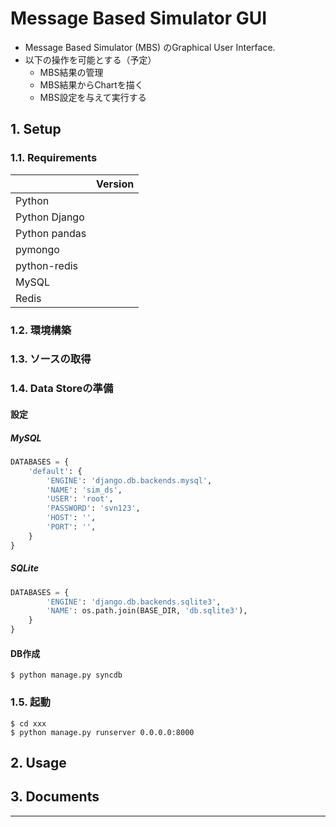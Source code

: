 # Message Based Simulator GUI

* Message Based Simulator (MBS) のGraphical User Interface.
* 以下の操作を可能とする（予定）
  - MBS結果の管理
  - MBS結果からChartを描く
  - MBS設定を与えて実行する



## 1. Setup

### 1.1. Requirements

||Version|
|------|-----|
|Python||
|Python Django||
|Python pandas||
|pymongo||
|python-redis||
|MySQL||
|Redis||

### 1.2. 環境構築


### 1.3. ソースの取得




### 1.4. Data Storeの準備

#### 設定

##### MySQL

```python:settings.py
DATABASES = {
    'default': {
        'ENGINE': 'django.db.backends.mysql',
        'NAME': 'sim_ds',
        'USER': 'root',
        'PASSWORD': 'svn123',
        'HOST': '',
        'PORT': '',
    }
}
```


##### SQLite

```python:settings.py
DATABASES = {
        'ENGINE': 'django.db.backends.sqlite3',
        'NAME': os.path.join(BASE_DIR, 'db.sqlite3'),
    }
}
```

#### DB作成

```bash:
$ python manage.py syncdb
```

### 1.5. 起動

```bash:
$ cd xxx
$ python manage.py runserver 0.0.0.0:8000
```



## 2. Usage


## 3. Documents



----